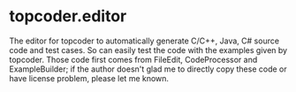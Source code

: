topcoder.editor
===============

The editor for topcoder to automatically generate C/C++, Java, C# source code and test cases.
So can easily test the code with the examples given by topcoder.
Those code first comes from FileEdit, CodeProcessor and ExampleBuilder; if the author doesn't glad me to directly copy these code or have license problem, please let me known.
